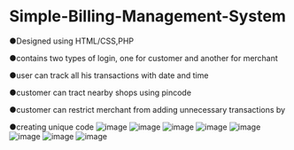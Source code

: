 # Simple-Billing-Management-System
●Designed using HTML/CSS,PHP

●contains two types of login, one for customer and another for merchant

●user can track all his transactions with date and time

●customer can tract nearby shops using pincode

●customer can restrict merchant from adding unnecessary transactions by

●creating unique code
![image](https://user-images.githubusercontent.com/76737199/200723013-c9d1f379-79ef-46a6-be22-9881e9551414.png)
![image](https://user-images.githubusercontent.com/76737199/200723077-cb526cb6-0be4-4ac4-ab03-3c16d2ad7c4c.png)
![image](https://user-images.githubusercontent.com/76737199/200723098-172899c3-67fc-483d-9340-22f0bf31fd06.png)
![image](https://user-images.githubusercontent.com/76737199/200724001-ab063570-cca9-4677-877e-d67ad9fbd713.png)
![image](https://user-images.githubusercontent.com/76737199/200723115-73170eb4-de20-43bf-8414-572fe2523d9a.png)
![image](https://user-images.githubusercontent.com/76737199/200723517-5b9b9808-b340-4872-9cd5-c68fad3874b8.png)
![image](https://user-images.githubusercontent.com/76737199/200723596-c1ef35b9-d935-4aa8-bf2e-8d705f69d77c.png)
![image](https://user-images.githubusercontent.com/76737199/200723603-f30aec1f-9455-4105-a487-472b6eb4fc63.png)
